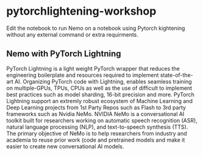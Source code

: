 # pytorchlightening-workshop
Edit the notebook to run Nemo on a notebook using Pytorch kightening without any external command or extra requirments.


## Nemo with PyTorch Lightning
PyTorch Lightning is a light weight PyTorch wrapper that reduces the engineering boilerplate and resources required to implement state-of-the-art AI. Organizing PyTorch code with Lightning, enables seamless training on multiple-GPUs, TPUs, CPUs as well as the use of difficult to implement best practices such as model sharding, 16-bit precision and more. PyTorch Lightning support an extremly robust ecosystem of Machine Learning and Deep Learning projects from 1st Party Repos such as Flash to 3rd party frameworks such as Nvidia NeMo. NVIDIA NeMo is a conversational AI toolkit built for researchers working on automatic speech recognition (ASR), natural language processing (NLP), and text-to-speech synthesis (TTS). The primary objective of NeMo is to help researchers from industry and academia to reuse prior work (code and pretrained models and make it easier to create new conversational AI models.
